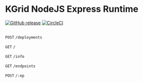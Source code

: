# KGrid NodeJS Express Runtime

[![GitHub release](https://img.shields.io/github/release/kgrid-lab/kgrid-node-runtime.svg)](https://github.com/kgrid-lab/kgrid-node-runtime/releases/)
[![CircleCI](https://circleci.com/gh/kgrid-lab/kgrid-node-runtime.svg?style=svg)](https://circleci.com/gh/kgrid-lab/kgrid-node-runtime)

##

`POST`  `/deployments`

`GET`   `/`

`GET`   `/info`

`GET`   `/endpoints`

`POST`   `/:ep`
